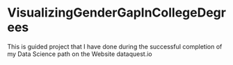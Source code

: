 # VisualizingGenderGapInCollegeDegrees
This is guided project that I have done during the successful completion of my Data Science path on the Website dataquest.io 

